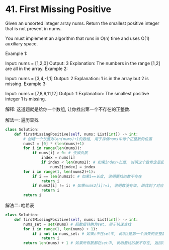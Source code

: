 # 41. First Missing Positive

Given an unsorted integer array nums. Return the smallest positive integer that is not present in nums.

You must implement an algorithm that runs in O(n) time and uses O(1) auxiliary space.

Example 1:

Input: nums = [1,2,0]
Output: 3
Explanation: The numbers in the range [1,2] are all in the array.
Example 2:

Input: nums = [3,4,-1,1]
Output: 2
Explanation: 1 is in the array but 2 is missing.
Example 3:

Input: nums = [7,8,9,11,12]
Output: 1
Explanation: The smallest positive integer 1 is missing.

解释: 这道题就是给你一个数组, 让你找出第一个不存在的正整数.

解法一: 遍历查找

```python
class Solution:
    def firstMissingPositive(self, nums: List[int]) -> int:
        # 创建一个长度为len(nums)+1的数组, 用于存储nums中每个正整数的位置
        nums2 = [0] * (len(nums)+1)
        for i in range(len(nums)):
            if nums[i] > 0: # 去掉负数
                index = nums[i]
                if index < len(nums2): # 如果index>长度, 说明这个数肯定是超过要找的数, 可以直接放弃
                    nums2[index] = index
        for i in range(1, len(nums2)+1):
            if i == len(nums2): # 如果i==长度, 说明要找的数不存在
                return i
            if nums2[i] != i: # 如果nums2[i]!=i, 说明数没有填, 即找到了对应的数
                return i
        return i
```

解法二: 哈希表

```python
class Solution:
    def firstMissingPositive(self, nums: List[int]) -> int:
        nums_set = set(nums) # 把数组转换为set, 用于快速查找
        for i in range(1, len(nums) + 1):
            if i not in nums_set: # 如果i不在set中, 说明i是第一个消失的正整数
                return i
        return len(nums) + 1 # 如果所有数都在set中, 说明要找的数不存在, 返回len(nums)+1
```